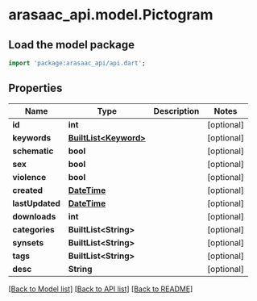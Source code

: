 # arasaac_api.model.Pictogram

## Load the model package
```dart
import 'package:arasaac_api/api.dart';
```

## Properties
Name | Type | Description | Notes
------------ | ------------- | ------------- | -------------
**id** | **int** |  | [optional] 
**keywords** | [**BuiltList&lt;Keyword&gt;**](Keyword.md) |  | [optional] 
**schematic** | **bool** |  | [optional] 
**sex** | **bool** |  | [optional] 
**violence** | **bool** |  | [optional] 
**created** | [**DateTime**](DateTime.md) |  | [optional] 
**lastUpdated** | [**DateTime**](DateTime.md) |  | [optional] 
**downloads** | **int** |  | [optional] 
**categories** | **BuiltList&lt;String&gt;** |  | [optional] 
**synsets** | **BuiltList&lt;String&gt;** |  | [optional] 
**tags** | **BuiltList&lt;String&gt;** |  | [optional] 
**desc** | **String** |  | [optional] 

[[Back to Model list]](../README.md#documentation-for-models) [[Back to API list]](../README.md#documentation-for-api-endpoints) [[Back to README]](../README.md)


